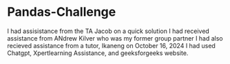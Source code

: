 # Pandas-Challenge
I had assisistance from the TA Jacob on a quick solution
I had received assistance from ANdrew Kilver who was my former group partner 
I had also recieved assistance from a tutor, Ikaneng on October 16, 2024
I had used Chatgpt, Xpertlearning Assistance, and geeksforgeeks website.
